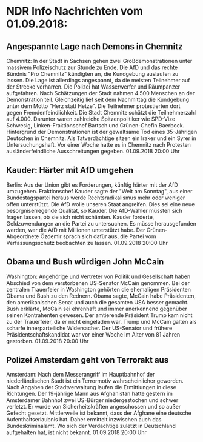 # NDR Info Nachrichten vom 01.09.2018:


## Angespannte Lage nach Demons in Chemnitz
Chemnitz: In der Stadt in Sachsen gehen zwei Großdemonstrationen unter massivem Polizeischutz zur Stunde zu Ende. Die AfD und das rechte Bündnis "Pro Chemnitz" kündigten an, die Kundgebung auslaufen zu lassen. Die Lage ist allerdings angespannt, da die meisten Teilnehmer auf der Strecke verharren. Die Polizei hat Wasserwerfer und Räumpanzer aufgefahren. Nach Schätzungen der Stadt nahmen 4.500 Menschen an der Demonstration teil. Gleichzeitig lief seit dem Nachmittag die Kundgebung unter dem Motto "Herz statt Hetze". Die Teilnehmer protestierten dort gegen Fremdenfeindlichkeit. Die Stadt Chemnitz schätzt die Teilnehmerzahl auf 4.000. Darunter waren zahlreiche Spitzenpolitiker wie SPD-Vize Schwesig, Linken-Fraktionschef Bartsch und Grünen-Chefin Baerbock. Hintergrund der Demonstrationen ist der gewaltsame Tod eines 35-Jährigen Deutschen in Chemnitz. Als Tatverdächtige sitzen ein Iraker und ein Syrer in Untersuchungshaft. Vor einer Woche hatte es in Chemnitz nach Protesten ausländerfeindliche Ausschreitungen gegeben. 01.09.2018 20:00 Uhr 

## Kauder: Härter mit AfD umgehen
Berlin:	Aus der Union gibt es Forderungen, künftig härter mit der AfD umzugehen. Fraktionschef Kauder sagte der "Welt am Sonntag", aus einer Bundestagspartei heraus werde Rechtsradikalismus mehr oder weniger offen unterstützt. Die AfD wolle unseren Staat angreifen. Dies sei eine neue besorgniserregende Qualität, so Kauder. Die AfD-Wähler müssten sich fragen lassen, ob sie sich nicht schämten. Kauder forderte, Geldzuwendungen an die Partei zu untersuchen. Es müsse herausgefunden werden, wer die AfD mit Millionen unterstützt habe. Der Grünen-Abgeordnete Özdemir sprach sich dafür aus, die Partei vom Verfassungsschutz beobachten zu lassen. 01.09.2018 20:00 Uhr 

## Obama und Bush würdigen John McCain
Washington:	Angehörige und Vertreter von Politik und Gesellschaft haben Abschied von dem verstorbenen US-Senator McCain genommen. Bei der zentralen Trauerfeier in Washington gehörten die ehemaligen Präsidenten Obama und Bush zu den Rednern. Obama sagte, McCain habe Präsidenten, den amerikanischen Senat und auch die gesamten USA besser gemacht. Bush erklärte, McCain sei ehrenhaft und immer anerkennend gegenüber seinen Kontrahenten gewesen. Der amtierende Präsident Trump kam nicht zu der Trauerfeier, da er nicht eingeladen war. Trump und McCain galten als scharfe innerparteiliche Widersacher. Der US-Senator und frühere Präsidentschaftskandidat war vor einer Woche im Alter von 81 Jahren gestorben. 01.09.2018 20:00 Uhr 

## Polizei Amsterdam geht von Terrorakt aus
Amsterdam: Nach dem Messerangriff im Hauptbahnhof der niederländischen Stadt ist ein Terrormotiv wahrscheinlicher geworden. Nach Angaben der Stadtverwaltung laufen die Ermittlungen in diese Richtungen. Der 19-jährige Mann aus Afghanistan hatte gestern im Amsterdamer Bahnhof zwei US-Bürger niedergestochen und schwer verletzt. Er wurde von Sicherheitskräften angeschossen und so außer Gefecht gesetzt. Mittlerweile ist bekannt, dass der Afghane eine deutsche Aufenthaltserlaubnis hat. Daher ermittelt inzwischen auch das Bundeskriminalamt. Wo sich der Verdächtige zuletzt in Deutschland aufgehalten hat, ist nicht bekannt. 01.09.2018 20:00 Uhr 
